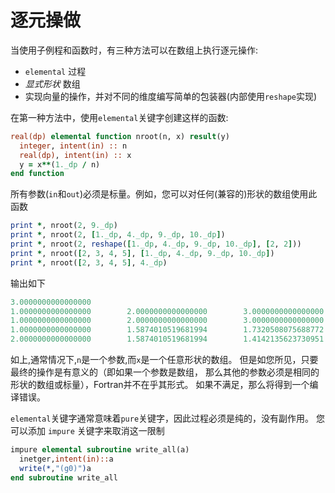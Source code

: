 # 逐元操做
当使用子例程和函数时，有三种方法可以在数组上执行逐元操作:

- `elemental` 过程
- *显式形状* 数组
- 实现向量的操作，并对不同的维度编写简单的包装器(内部使用`reshape`实现)

在第一种方法中，使用`elemental`关键字创建这样的函数:

``` fortran
real(dp) elemental function nroot(n, x) result(y)
  integer, intent(in) :: n
  real(dp), intent(in) :: x
  y = x**(1._dp / n)
end function
```
所有参数(`in`和`out`)必须是标量。例如，您可以对任何(兼容的)形状的数组使用此函数

``` fortran
print *, nroot(2, 9._dp)
print *, nroot(2, [1._dp, 4._dp, 9._dp, 10._dp])
print *, nroot(2, reshape([1._dp, 4._dp, 9._dp, 10._dp], [2, 2]))
print *, nroot([2, 3, 4, 5], [1._dp, 4._dp, 9._dp, 10._dp])
print *, nroot([2, 3, 4, 5], 4._dp)
```

输出如下

``` fortran
3.0000000000000000
1.0000000000000000        2.0000000000000000        3.0000000000000000        3.1622776601683795
1.0000000000000000        2.0000000000000000        3.0000000000000000        3.1622776601683795
1.0000000000000000        1.5874010519681994        1.7320508075688772        1.5848931924611136
2.0000000000000000        1.5874010519681994        1.4142135623730951        1.3195079107728942
```

如上,通常情况下,`n`是一个参数,而`x`是一个任意形状的数组。
但是如您所见，只要最终的操作是有意义的（即如果一个参数是数组，
那么其他的参数必须是相同的形状的数组或标量），Fortran并不在乎其形式。
如果不满足，那么将得到一个编译错误。

`elemental`关键字通常意味着`pure`关键字，因此过程必须是纯的，没有副作用。
您可以添加 `impure` 关键字来取消这一限制

``` fortran
impure elemental subroutine write_all(a)
  inetger,intent(in)::a
  write(*,"(g0)")a
end subroutine write_all
```

